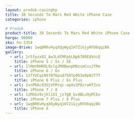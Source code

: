 ```yaml
---
layout: produk-casinghp
title: 30 Seconds To Mars Red White iPhone Case
categories: iphone

# Produk
product-title: 30 Seconds To Mars Red White iPhone Case
harga: 90000
sku: hn-3354
image-drive: 1wq0RRvHyqXQyWyq1H7ZiGjyRFD6qqzBk
gallery:
  - url: 1r5fpzx01_Aw3LdfMFpkLNp67B9E8VncE
    title: iPhone 5 / 5s / SE
  - url: 1lMmYRHR0L9zlgJMOBwopM0zsmCxsJfRm
    title: iPhone 6 / 6s
  - url: 11fYUCqsNS70f6pud750Yp9O3e0pNJT7T
    title: iPhone 6 Plus / 6s Plus
  - url: 1vnPRAc93UjVFMrqc-apXv3POzrwHfZco
    title: iPhone 7 / 8
  - url: 1zMGGs9cjhl1U1_jz7gB_bv4BLu9yMlbv
    title: iPhone 7 Plus / 8 Plus
  - url: 1wq0RRvHyqXQyWyq1H7ZiGjyRFD6qqzBk
    title: iPhone X
---
```

